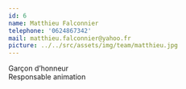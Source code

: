 ```yaml
---
id: 6
name: Matthieu Falconnier
telephone: '0624867342'
mail: matthieu.falconnier@yahoo.fr
picture: ../../src/assets/img/team/matthieu.jpg
---
```

Garçon d’honneur  
Responsable animation   
